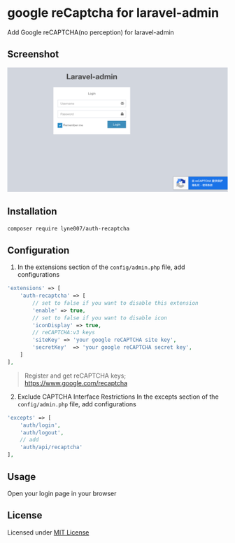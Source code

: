 google reCaptcha for laravel-admin
======
Add Google reCAPTCHA(no perception) for laravel-admin

## Screenshot
![img.png](img.png)

## Installation
```bash
composer require lyne007/auth-recaptcha
```
## Configuration
1. In the extensions section of the `config/admin.php` file, add configurations
```php
'extensions' => [
    'auth-recaptcha' => [
        // set to false if you want to disable this extension
        'enable' => true,
        // set to false if you want to disable icon
        'iconDisplay' => true,
        // reCAPTCHA:v3 keys  
        'siteKey' => 'your google reCAPTCHA site key',
        'secretKey'  => 'your google reCAPTCHA secret key',
    ]
],
```
> Register and get reCAPTCHA keys;
> https://www.google.com/recaptcha 

2. Exclude CAPTCHA Interface Restrictions
In the excepts section of the `config/admin.php` file, add configurations
```php
'excepts' => [
    'auth/login',
    'auth/logout',
    // add
    'auth/api/recaptcha' 
],
```
## Usage
Open your login page in your browser

## License
Licensed under [MIT License](https://github.com/lyne007/auth-recaptcha/blob/master/LICENSE)

